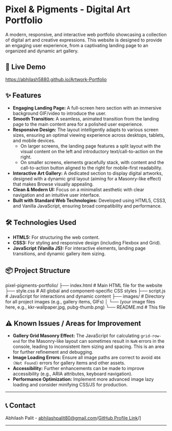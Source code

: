 # Pixel & Pigments - Digital Art Portfolio

A modern, responsive, and interactive web portfolio showcasing a collection of digital art and creative expressions. This website is designed to provide an engaging user experience, from a captivating landing page to an organized and dynamic art gallery.

## 🚀 Live Demo

https://abhilash5880.github.io/Artwork-Portfolio

## ✨ Features

* **Engaging Landing Page:** A full-screen hero section with an immersive background GIF/video to introduce the user.
* **Smooth Transition:** A seamless, animated transition from the landing page to the main content area for a polished user experience.
* **Responsive Design:** The layout intelligently adapts to various screen sizes, ensuring an optimal viewing experience across desktops, tablets, and mobile devices.
    * On larger screens, the landing page features a split layout with the visual content on the left and introductory text/call-to-action on the right.
    * On smaller screens, elements gracefully stack, with content and the call-to-action button aligned to the right for mobile-first readability.
* **Interactive Art Gallery:** A dedicated section to display digital artworks, designed with a dynamic grid layout (aiming for a Masonry-like effect) that makes Browse visually appealing.
* **Clean & Modern UI:** Focus on a minimalist aesthetic with clear navigation and an intuitive user interface.
* **Built with Standard Web Technologies:** Developed using HTML5, CSS3, and Vanilla JavaScript, ensuring broad compatibility and performance.

## 🛠️ Technologies Used

* **HTML5:** For structuring the web content.
* **CSS3:** For styling and responsive design (including Flexbox and Grid).
* **JavaScript (Vanilla JS):** For interactive elements, landing page transitions, and dynamic gallery item sizing.

## 📦 Project Structure
pixel-pigments-portfolio/
├── index.html        # Main HTML file for the website
├── style.css         # All global and component-specific CSS styles
├── script.js         # JavaScript for interactions and dynamic content
├── images/           # Directory for all project images (e.g., gallery items, GIFs)
│   └── (your image files here, e.g., kkr-wallpaper.jpg, pubg-thumb.png)
└── README.md         # This file


## ⚠️ Known Issues / Areas for Improvement

* **Gallery Grid Masonry Effect:** The JavaScript for calculating `grid-row-end` for the Masonry-like layout can sometimes result in `NaN` errors in the console, leading to inconsistent item sizing and spacing. This is an area for further refinement and debugging.
* **Image Loading Errors:** Ensure all image paths are correct to avoid `404 (Not Found)` errors for gallery items and other assets.
* **Accessibility:** Further enhancements can be made to improve accessibility (e.g., ARIA attributes, keyboard navigation).
* **Performance Optimization:** Implement more advanced image lazy loading and consider minifying CSS/JS for production.

---

## 📞 Contact

Abhilash Palit - abhilashpalit80@gmail.com/[GitHub Profile Link](https://github.com/Abhilash5880)/]

---
